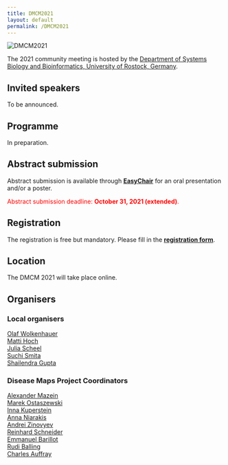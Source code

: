 ```yaml
---
title: DMCM2021
layout: default
permalink: /DMCM2021
---
```

<img src="../images/places/DMCM2021_banner.jpg" alt="DMCM2021"/>

The 2021 community meeting is hosted by the <a target="_blank" href="https://www.sbi.uni-rostock.de/">Department of Systems Biology and Bioinformatics, University of Rostock, Germany</a>.


## Invited speakers

To be announced.

## Programme

In preparation.

## Abstract submission

Abstract submission is available through <strong><font color="Navy"><a target="_blank" href="https://easychair.org/my/conference?conf=dmcm2021">EasyChair</a></font></strong> for an oral presentation and/or a poster.

<p style="color:red;">Abstract submission deadline: <strong><font color="red">October 31, 2021 (extended)</font></strong>.</p>


## Registration

The registration is free but mandatory. Please fill in the <strong><font color="Navy"><a target="_blank" href="https://forms.gle/ksEkKLavFRbeGwWD6">registration form</a></font></strong>.

## Location

The DMCM 2021 will take place online.

## Organisers

### Local organisers

<p><a href="mailto:olaf.wolkenhauer@uni-rostock.de">Olaf Wolkenhauer</a>  
<br /><a href="mailto:matti.hoch@uni-rostock.de">Matti Hoch</a>
<br /><a href="mailto:julia.scheel@uni-rostock.de">Julia Scheel</a>
<br /><a href="mailto:suchi.smita@uni-rostock.de">Suchi Smita</a>  
<br /><a href="mailto:shailendra.gupta@uni-rostock.de">Shailendra Gupta</a>  
</p>

### Disease Maps Project Coordinators

<p><a href="mailto:a.mazein@gmail.com">Alexander Mazein</a>
<br /><a href="mailto:marek.ostaszewski@uni.lu">Marek Ostaszewski</a>
<br /><a href="mailto:inna.kuperstein@curie.fr">Inna Kuperstein</a>
<br /><a href="mailto:anna.niaraki@univ-evry.fr">Anna Niarakis</a>
<br /><a href="mailto:andrei.zinovyev@curie.fr">Andrei Zinovyev</a>
<br /><a href="mailto:reinhard.schneider@uni.lu">Reinhard Schneider</a>
<br /><a href="mailto:emmanuel.barillot@curie.fr ">Emmanuel Barillot</a>
<br /><a href="mailto:rudi.balling@uni.lu">Rudi Balling</a>
<br /><a href="mailto:cauffray@eisbm.org">Charles Auffray</a>
</p>


<!--## Contact-->

<!--## Co-organizers-->
